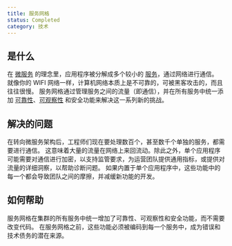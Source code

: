 ```yaml
---
title: 服务网格
status: Completed
category: 技术
---
```


## 是什么

在 [微服务](/microservices/) 的理念里，应用程序被分解成多个较小的 [服务](/service/)，通过网络进行通信。
就像你的 WIFI 网络一样，计算机网络本质上是不可靠的，可被黑客攻击的，而且往往很慢。
服务网格通过管理服务之间的流量（即通信），并在所有服务中统一添加 [可靠性](/reliability/)、[可观察性](/observability/) 和安全功能来解决这一系列新的挑战。

## 解决的问题

在转向微服务架构后，工程师们现在要处理数百个，甚至数千个单独的服务，都需要进行通信。
这意味着大量的流量在网络上来回流动。除此之外，单个应用程序可能需要对通信进行加密，以支持监管要求，为运营团队提供通用指标，或提供对流量的详细洞察，以帮助诊断问题。
如果内置于单个应用程序中，这些功能中的每一个都会导致团队之间的摩擦，并减缓新功能的开发。

## 如何帮助

服务网格在集群的所有服务中统一增加了可靠性、可观察性和安全功能，而不需要改变代码。
在服务网格之前，这些功能必须被编码到每一个服务中，成为错误和技术债务的潜在来源。
